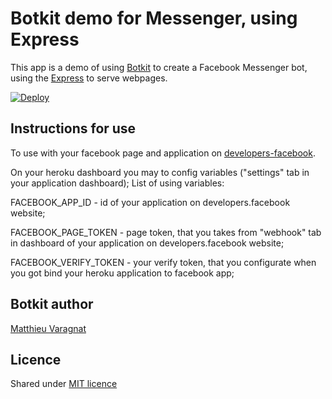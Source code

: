 # Botkit demo for Messenger, using Express

This app is a demo of using [Botkit](https://github.com/howdyai/botkit) to create a Facebook Messenger bot, using the [Express](http://expressjs.com) to serve webpages.

[![Deploy](https://www.herokucdn.com/deploy/button.svg)](https://heroku.com/deploy?template=https://github.com/ummo93/RestBot)

## Instructions for use
To use with your facebook page and application on [developers-facebook](https://developers.facebook.com).

On your heroku dashboard you may to config variables ("settings" tab in your application dashboard);
List of using variables:

FACEBOOK_APP_ID - id of your application on developers.facebook website;

FACEBOOK_PAGE_TOKEN - page token, that you takes from "webhook" tab in dashboard of your application on developers.facebook website;

FACEBOOK_VERIFY_TOKEN - your verify token, that you configurate when you got bind your heroku application to facebook app;

## Botkit author
[Matthieu Varagnat](https://twitter.com/MVaragnat)

## Licence
Shared under [MIT licence](http://choosealicense.com/licenses/mit/)
